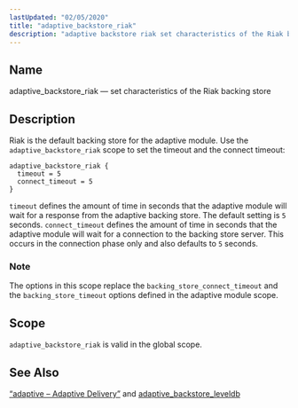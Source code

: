 ```yaml
---
lastUpdated: "02/05/2020"
title: "adaptive_backstore_riak"
description: "adaptive backstore riak set characteristics of the Riak backing store Riak is the default backing store for the adaptive module Use the adaptive backstore riak scope to set the timeout and the connect timeout timeout defines the amount of time in seconds that the adaptive module will wait for a..."
---
```


<a name="conf.ref.adaptive_backstore_riak"></a> 
## Name

adaptive_backstore_riak — set characteristics of the Riak backing store

<a name="idp23262528"></a> 
## Description

Riak is the default backing store for the adaptive module. Use the `adaptive_backstore_riak` scope to set the timeout and the connect timeout:

```
adaptive_backstore_riak {
  timeout = 5
  connect_timeout = 5
}
```

`timeout` defines the amount of time in seconds that the adaptive module will wait for a response from the adaptive backing store. The default setting is `5` seconds. `connect_timeout` defines the amount of time in seconds that the adaptive module will wait for a connection to the backing store server. This occurs in the connection phase only and also defaults to `5` seconds.

### Note

The options in this scope replace the `backing_store_connect_timeout` and the `backing_store_timeout` options defined in the adaptive module scope.

<a name="idp23269392"></a> 
## Scope

`adaptive_backstore_riak` is valid in the global scope.

<a name="idp23271600"></a> 
## See Also

[“adaptive – Adaptive Delivery”](/momentum/4/modules/4-adaptive) and [adaptive_backstore_leveldb](/momentum/4/config/ref-adaptive-backstore-leveldb)